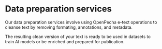 
# Data preparation services

Our data preparation services involve using OpenPecha e-text operations to cleanse text by removing formating, annotations, and metadata. 

The resulting clean version of your text is ready to be used in datasets to train AI models or be enriched and prepared for publication.